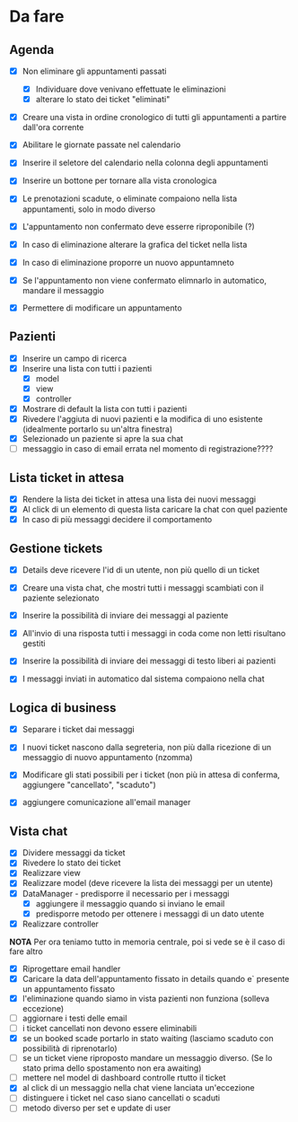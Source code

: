 # Da fare 

## Agenda

- [X] Non eliminare gli appuntamenti passati
  - [x] Individuare dove venivano effettuate le eliminazioni
  - [x] alterare lo stato dei ticket "eliminati"
- [x] Creare una vista in ordine cronologico di tutti gli appuntamenti a partire dall'ora corrente
- [x] Abilitare le giornate passate nel calendario
- [x] Inserire il seletore del calendario nella colonna degli appuntamenti
- [x] Inserire un bottone per tornare alla vista cronologica
- [x] Le prenotazioni scadute, o eliminate compaiono nella lista appuntamenti, solo in modo diverso
- [x] L'appuntamento non confermato deve esserre riproponibile (?)
- [x] In caso di eliminazione alterare la grafica del ticket nella lista
- [x] In caso di eliminazione proporre un nuovo appuntamneto
- [x] Se l'appuntamento non viene confermato elimnarlo in automatico, mandare il messaggio
- [x] Permettere di modificare un appuntamento


## Pazienti

- [x] Inserire un campo di ricerca
- [x] Inserire una lista con tutti i pazienti
  - [x] model
  - [x] view
  - [x] controller 
- [x] Mostrare di default la lista con tutti i pazienti
- [x] Rivedere l'aggiuta di nuovi pazienti e la modifica di uno esistente (idealmente portarlo su un'altra finestra)
- [x] Selezionado un paziente si apre la sua chat
- [ ] messaggio in caso di email errata nel momento di registrazione????

## Lista ticket in attesa

- [x] Rendere la lista dei ticket in attesa una lista dei nuovi messaggi
- [x] Al click di un elemento di questa lista caricare la chat con quel paziente
- [x] In caso di più messaggi decidere il comportamento

## Gestione tickets

- [x] Details deve ricevere l'id di un utente, non più quello di un ticket
- [x] Creare una vista chat, che mostri tutti i messaggi scambiati con il paziente selezionato
- [x] Inserire la possibilità di inviare dei messaggi al paziente
- [x] All'invio di una risposta tutti i messaggi in coda come non letti risultano gestiti
- [x] Inserire la possibilità di inviare dei messaggi di testo liberi ai pazienti
- [x] I messaggi inviati in automatico dal sistema compaiono nella chat


## Logica di business

- [x] Separare i ticket dai messaggi
- [x] I nuovi ticket nascono dalla segreteria, non più dalla ricezione di un messaggio di nuovo appuntamento (nzomma)
- [x] Modificare gli stati possibili per i ticket (non più in attesa di conferma, aggiungere "cancellato", "scaduto")
- [x] aggiungere comunicazione all'email manager


## Vista chat

- [x] Dividere messaggi da ticket
- [x] Rivedere lo stato dei ticket
- [x] Realizzare view
- [x] Realizzare model (deve ricevere la lista dei messaggi per un utente)
- [x] DataManager - predisporre il necessario per i messaggi
  - [x] aggiungere il messaggio quando si inviano le email
  - [x] predisporre metodo per ottenere i messaggi di un dato utente 
- [x] Realizzare controller

**NOTA** Per ora teniamo tutto in memoria centrale, poi si vede se è il caso di fare altro

- [x] Riprogettare email handler   
- [x] Caricare la data dell'appuntamento fissato in details quando e` presente un appuntamento fissato
- [x] l'eliminazione quando siamo in vista pazienti non funziona (solleva eccezione)
- [ ] aggiornare i testi delle email
- [ ] i ticket cancellati non devono essere eliminabili
- [x] se un booked scade portarlo in stato waiting (lasciamo scaduto con possibilità di riprenotarlo)
- [ ] se un ticket viene riproposto mandare un messaggio diverso. (Se lo stato prima dello spostamento non era awaiting)
- [ ] mettere nel model di dashboard controlle rtutto il ticket
- [x] al click di un messaggio nella chat viene lanciata un'eccezione
- [ ] distinguere i ticket nel caso siano cancellati o scaduti
- [ ] metodo diverso per set e update di user